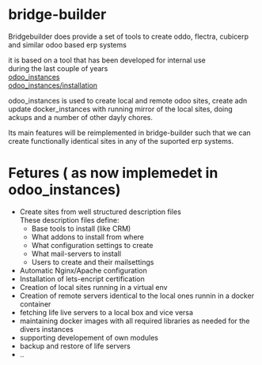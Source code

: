 # bridge-builder
Bridgebuilder does provide a set of tools to create oddo, flectra, cubicerp and similar odoo based erp systems

it is based on a tool that has been developed for internal use  
during the last couple of years  
[odoo_instances](https://gitlab.redcor.ch/open-source/odoo_instances)  
[odoo_instances/installation](https://gitlab.redcor.ch/open-source/odoo_instances/blob/master/install/INSTALL.txt)

odoo_instances is used to create local and remote odoo sites, create adn update docker_instances with running mirror of the local sites, doing ackups and a number of other dayly chores.

Its main features will be reimplemented in bridge-builder such that we can create functionally identical sites in any of the suported erp systems.

# Fetures ( as now implemedet in odoo_instances)
- Create sites from well structured description files  
  These description files define:
  - Base tools to install (like CRM)
  - What addons to install from where
  - What configuration settings to create
  - What mail-servers to install
  - Users to create and their mailsettings
- Automatic Nginx/Apache configuration
- Installation of lets-encript certification
- Creation of local sites running in a virtual env
- Creation of remote servers identical to the local ones runnin in a docker container
- fetching life live servers to a local box and vice versa
- maintaining docker images with all required libraries as needed for the divers instances
- supporting developement of own modules
- backup and restore of life servers
- ..



